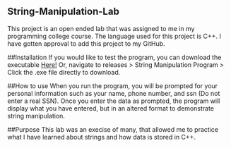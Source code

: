 ## String-Manipulation-Lab
This project is an open ended lab that was assigned to me in my programming college course. The language used for this project is C++. I have gotten approval to add this project to my GitHub.


##Installation
If you would like to test the program, you can download the executable [Here!](./mooreLab9Demo/x64/Debug/mooreLab9Demo.exe)
Or, navigate to releases > String Manipulation Program > Click the .exe file directly to download.

##How to use
When you run the program, you will be prompted for your personal information such as your name, phone number, and ssn (Do not enter a real SSN).
Once you enter the data as prompted, the program will display what you have entered, but in an altered format to demonstrate string manipulation.

##Purpose
This lab was an execise of many, that allowed me to practice what I have learned about strings and how data is stored in C++.
